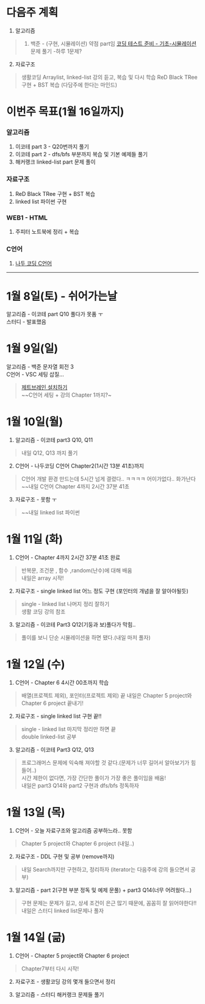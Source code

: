 # 다음주 계획
1. 알고리즘  
  > 
  > 1. 백준 - (구현, 시뮬레이션) 약점 part임 [코딩 테스트 준비 - 기초-시뮬레이션](https://www.acmicpc.net/workbook/view/93805)문제 풀기 -하루 1문제?  


2. 자료구조  
> 생활코딩 Arraylist, linked-list 강의 듣고, 복습 및 다시 학습
> ReD Black TRee 구현 + BST 복습 (다담주에 한다는 마인드)   


# 이번주 목표(1월 16일까지)

### 알고리즘  
1. 이코테 part 3 - Q20번까지 풀기  
2. 이코테 part 2 - dfs/bfs 부분까지 복습 및 기본 예제들 풀기 
3. 해커랭크 linked-list part 문제 풀이

### 자료구조  
1. ReD Black TRee 구현 + BST 복습  
2. linked list 파이썬 구현  

### WEB1 - HTML
1. 주피터 노트북에 정리 + 복습  
  
### C언어
1.  [나두 코딩 C언어](https://www.youtube.com/watch?v=q6fPjQAzll8&t=6948s)
---
# 1월 8일(토) - 쉬어가는날

알고리즘 - 이코테 part Q10 풀다가 못품 ㅜ  
스터디 - 발표했음

# 1월 9일(일)
알고리즘 - 백준 문자열 회전 3  
C언어 - VSC 세팅 삽질...  
  > [제트브레인 설치하기](https://www.jetbrains.com/)  
  > ~~C언어 세팅 + 강의 Chapter 1까지?~

# 1월 10일(월)
1. 알고리즘 - 이코테 part3 Q10, Q11  
  > 내일 Q12, Q13 까지 풀기
2. C언어  - 나두코딩 C언어 Chapter2(1시간 13분 41초)까지  
  > C언어 개발 환경 만드는데 5시간 넘게 결렸다.. ㅋㅋㅋㅋ 어이가없다.. 화가난다  
  > ~~내일 C언어 Chapter 4까지 2시간 37분 41초

3. 자료구조  - 못함 ㅜ
  > ~~내일 linked list 파이썬

# 1월 11일 (화)  
1. C언어 - Chapter 4까지 2시간 37분 41초 완료  
  > 반복문, 조건문 , 함수 ,random(난수)에 대해 배움  
  > 내일은 array 시작!  

2. 자료구조 - single linked list 어느 정도 구현 (포인터의 개념을 잘 알아야될듯) 
  > single - linked list 나머지 정리 잘하기  
  > 생활 코딩 강의 참조

3. 알고리즘 -  이코테 Part3 Q12(기둥과 보)풀다가 막힘..  

  > 풀이를 보니 단순 시뮬레이션을 하면 됐다.(내일 마저 풀자)

# 1월 12일 (수)
1. C언어 - Chapter 6 4시간 00초까지 학습
  >  배열(프로젝트 제외), 포인터(프로젝트 제외) 끝
  > 내일은 Chapter 5 project와 Chapter 6 project 끝내기!  

2. 자료구조 - single linked list 구현 끝!! 
  > single - linked list 마지막 정리만 하면 끝  
  > double linked-list 공부

3. 알고리즘 -  이코테 Part3 Q12, Q13  
  > 프로그래머스 문제에 익숙해 져야할 것 같다.(문제가 너무 길어서 알아보기가 힘들어..)    
  > 시간 제한이 없다면, 가장 간단한 풀이가 가장 좋은 풀이임을 배움!  
  > 내일은 part3 Q14와 part2 구현과 dfs/bfs 정독하자

# 1월 13일 (목)
1. C언어 -  오늘 자료구조와 알고리즘 공부하느라.. 못함
> Chapter 5 project와 Chapter 6 project (내일..)

2. 자료구조  - DDL 구현 및 공부 (remove까지)  

> 내일 Search까지만 구현하고, 정리하자 (iterator는 다음주에 강의 들으면서 공부)

3. 알고리즘 - part 2(구현 부분 정독 및 예제 문풀) + part3 Q14(너무 어려웠다...)
> 구현 문제는 문제가 길고, 상세 조건이 은근 많기 때문에, 꼼꼼히 잘 읽어야한다!!  
> 내일은 스터디 linked list문제나 풀자

# 1월 14일 (긂)
1. C언어 - Chapter 5 project와 Chapter 6 project
> Chapter7부터 다시 시작!  

2. 자료구조 - 생활코딩 강의 몇개 들으면서 정리  

3. 알고리즘 - 스터디 해커랭크 문제들 풀기  
